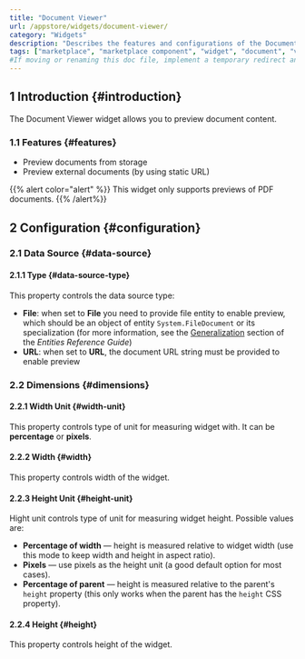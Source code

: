 ```yaml
---
title: "Document Viewer"
url: /appstore/widgets/document-viewer/
category: "Widgets"
description: "Describes the features and configurations of the Document Viewer widget, which is available in the Mendix Marketplace."
tags: ["marketplace", "marketplace component", "widget", "document", "viewer", "platform support", "pdf", "preview"]
#If moving or renaming this doc file, implement a temporary redirect and let the respective team know they should update the URL in the product. See Mapping to Products for more details.
---
```




## 1 Introduction {#introduction}

The Document Viewer widget allows you to preview document content. 

### 1.1 Features {#features}

* Preview documents from storage
* Preview external documents (by using static URL)

{{% alert color="alert" %}} 
This widget only supports previews of PDF documents. 
{{% /alert%}}

## 2 Configuration {#configuration}

### 2.1 Data Source {#data-source}

#### 2.1.1 Type {#data-source-type}

This property controls the data source type:

* **File**: when set to **File** you need to provide file entity to enable preview, which should be an object of entity `System.FileDocument` or its specialization (for more information, see the [Generalization](/refguide/entities/#generalization) section of the *Entities Reference Guide*)
* **URL**: when set to **URL**, the document URL string must be provided to enable preview

### 2.2 Dimensions	{#dimensions}

#### 2.2.1 Width Unit {#width-unit}

This property controls type of unit for measuring widget with. It can be **percentage** or **pixels**.

#### 2.2.2 Width {#width}

This property controls width of the widget.

#### 2.2.3 Height Unit {#height-unit}

Hight unit controls type of unit for measuring widget height. Possible values are:

* **Percentage of width** — height is measured relative to widget width (use this mode to keep width and height in aspect ratio).
* **Pixels** — use pixels as the height unit (a good default option for most cases).
* **Percentage of parent** — height is measured relative to the parent's `height` property (this only works when the parent has the `height` CSS property).


#### 2.2.4 Height {#height}

This property controls height of the widget.
